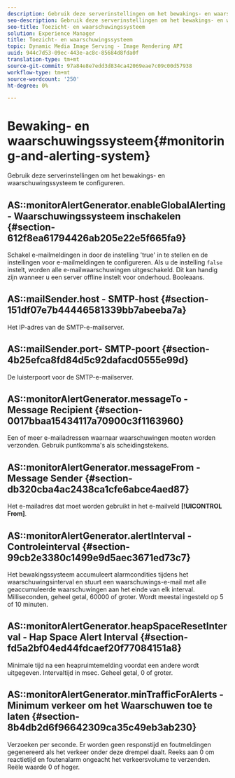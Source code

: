 ```yaml
---
description: Gebruik deze serverinstellingen om het bewakings- en waarschuwingssysteem te configureren.
seo-description: Gebruik deze serverinstellingen om het bewakings- en waarschuwingssysteem te configureren.
seo-title: Toezicht- en waarschuwingssysteem
solution: Experience Manager
title: Toezicht- en waarschuwingssysteem
topic: Dynamic Media Image Serving - Image Rendering API
uuid: 944c7d53-09ec-443e-ac8c-85684d8fda0f
translation-type: tm+mt
source-git-commit: 97a84e8e7edd3d834ca42069eae7c09c00d57938
workflow-type: tm+mt
source-wordcount: '250'
ht-degree: 0%

---
```



# Bewaking- en waarschuwingssysteem{#monitoring-and-alerting-system}

Gebruik deze serverinstellingen om het bewakings- en waarschuwingssysteem te configureren.

## AS::monitorAlertGenerator.enableGlobalAlerting - Waarschuwingssysteem inschakelen {#section-612f8ea61794426ab205e22e5f665fa9}

Schakel e-mailmeldingen in door de instelling &#39;true&#39; in te stellen en de instellingen voor e-mailmeldingen te configureren. Als u de instelling `false` instelt, worden alle e-mailwaarschuwingen uitgeschakeld. Dit kan handig zijn wanneer u een server offline instelt voor onderhoud. Booleaans.

## AS::mailSender.host - SMTP-host {#section-151df07e7b44446581339bb7abeeba7a}

Het IP-adres van de SMTP-e-mailserver.

## AS::mailSender.port- SMTP-poort {#section-4b25efca8fd84d5c92dafacd0555e99d}

De luisterpoort voor de SMTP-e-mailserver.

## AS::monitorAlertGenerator.messageTo - Message Recipient {#section-0017bbaa15434117a70900c3f1163960}

Een of meer e-mailadressen waarnaar waarschuwingen moeten worden verzonden. Gebruik puntkomma&#39;s als scheidingstekens.

## AS::monitorAlertGenerator.messageFrom - Message Sender {#section-db320cba4ac2438ca1cfe6abce4aed87}

Het e-mailadres dat moet worden gebruikt in het e-mailveld **[!UICONTROL From]**.

## AS::monitorAlertGenerator.alertInterval - Controleinterval {#section-99cb2e3380c1499e9d5aec3671ed73c7}

Het bewakingssysteem accumuleert alarmcondities tijdens het waarschuwingsinterval en stuurt een waarschuwings-e-mail met alle geaccumuleerde waarschuwingen aan het einde van elk interval. Milliseconden, geheel getal, 60000 of groter. Wordt meestal ingesteld op 5 of 10 minuten.

## AS::monitorAlertGenerator.heapSpaceResetInterval - Hap Space Alert Interval {#section-fd5a2bf04ed44fdcaef20f77084151a8}

Minimale tijd na een heapruimtemelding voordat een andere wordt uitgegeven. Intervaltijd in msec. Geheel getal, 0 of groter.

## AS::monitorAlertGenerator.minTrafficForAlerts - Minimum verkeer om het Waarschuwen toe te laten {#section-8b4db2d6f96642309ca35c49eb3ab230}

Verzoeken per seconde. Er worden geen responstijd en foutmeldingen gegenereerd als het verkeer onder deze drempel daalt. Reeks aan 0 om reactietijd en foutenalarm ongeacht het verkeersvolume te verzenden. Reële waarde 0 of hoger.
